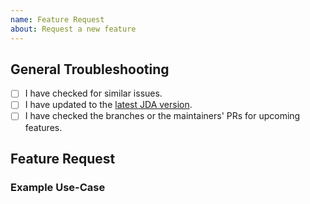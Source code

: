 ```yaml
---
name: Feature Request
about: Request a new feature
---
```


<!--
  For questions join the official JDA discord server: https://discord.gg/0hMr4ce0tIl3SLv5
-->



[download]: https://bintray.com/dv8fromtheworld/maven/JDA/_latestVersion
[guild]: https://discord.gg/0hMr4ce0tIk3pSjp
[stack overflow]: https://stackoverflow.com/questions/tagged/java

## General Troubleshooting

<!--
  Hey there! Before you report a bug or suggest a new feature,
  please make sure to follow these steps first!
-->
  
- [ ] I have checked for similar issues.
- [ ] I have updated to the [latest JDA version][download].
- [ ] I have checked the branches or the maintainers' PRs for upcoming features.

<!--
  This is not the place to learn Java. Please refer to [StackOverflow][stack overflow]
  for your general programming questions.
-->

## Feature Request

<!--
Provide a small description of the feature you want to have added. 
-->

### Example Use-Case

<!--
Provide some code or describe a use-case for this feature.
-->

